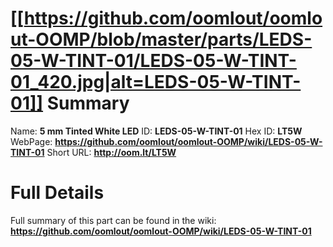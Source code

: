 
[[https://github.com/oomlout/oomlout-OOMP/blob/master/parts/LEDS-05-W-TINT-01/LEDS-05-W-TINT-01_420.jpg|alt=LEDS-05-W-TINT-01]] 
Summary
=================

Name: __5 mm Tinted White LED__
ID: __LEDS-05-W-TINT-01__
Hex ID: __LT5W__
WebPage: __https://github.com/oomlout/oomlout-OOMP/wiki/LEDS-05-W-TINT-01__
Short URL: __http://oom.lt/LT5W__

Full Details
==========================
Full summary of this part can be found in the wiki:   
__https://github.com/oomlout/oomlout-OOMP/wiki/LEDS-05-W-TINT-01__   

